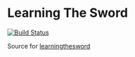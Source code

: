 # Learning The Sword
[![Build Status](https://travis-ci.org/funkymonkeymonk/learning-the-sword.svg?branch=master)](https://travis-ci.org/funkymonkeymonk/learning-the-sword)

Source for [learningthesword](learningthesword.com)
